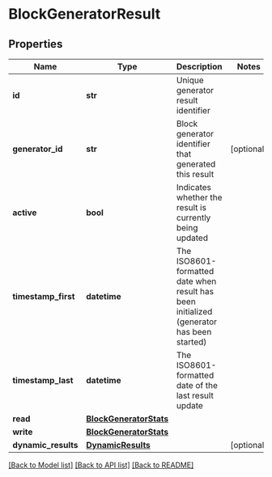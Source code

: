 # BlockGeneratorResult

## Properties
Name | Type | Description | Notes
------------ | ------------- | ------------- | -------------
**id** | **str** | Unique generator result identifier | 
**generator_id** | **str** | Block generator identifier that generated this result | [optional] 
**active** | **bool** | Indicates whether the result is currently being updated | 
**timestamp_first** | **datetime** | The ISO8601-formatted date when result has been initialized (generator has been started) | 
**timestamp_last** | **datetime** | The ISO8601-formatted date of the last result update | 
**read** | [**BlockGeneratorStats**](BlockGeneratorStats.md) |  | 
**write** | [**BlockGeneratorStats**](BlockGeneratorStats.md) |  | 
**dynamic_results** | [**DynamicResults**](DynamicResults.md) |  | [optional] 

[[Back to Model list]](../README.md#documentation-for-models) [[Back to API list]](../README.md#documentation-for-api-endpoints) [[Back to README]](../README.md)


